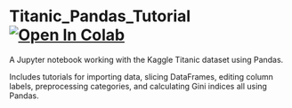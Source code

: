 # Titanic_Pandas_Tutorial [![Open In Colab](https://colab.research.google.com/assets/colab-badge.svg)](https://colab.research.google.com/drive/12z93hzXqv5MPtUNb_BjD-GF0vfr5iwOI)
A Jupyter notebook working with the Kaggle Titanic dataset using Pandas.

Includes tutorials for importing data, slicing DataFrames, editing column labels, preprocessing categories, and calculating 
Gini indices all using Pandas.
